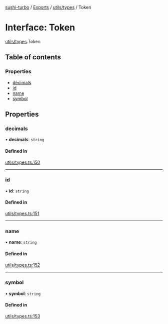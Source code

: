 [sushi-turbo](../README.md) / [Exports](../modules.md) / [utils/types](../modules/utils_types.md) / Token

# Interface: Token

[utils/types](../modules/utils_types.md).Token

## Table of contents

### Properties

- [decimals](utils_types.Token.md#decimals)
- [id](utils_types.Token.md#id)
- [name](utils_types.Token.md#name)
- [symbol](utils_types.Token.md#symbol)

## Properties

### decimals

• **decimals**: `string`

#### Defined in

[utils/types.ts:150](https://github.com/manifoldfinance/briarpatch/blob/45b8f98/src/utils/types.ts#L150)

___

### id

• **id**: `string`

#### Defined in

[utils/types.ts:151](https://github.com/manifoldfinance/briarpatch/blob/45b8f98/src/utils/types.ts#L151)

___

### name

• **name**: `string`

#### Defined in

[utils/types.ts:152](https://github.com/manifoldfinance/briarpatch/blob/45b8f98/src/utils/types.ts#L152)

___

### symbol

• **symbol**: `string`

#### Defined in

[utils/types.ts:153](https://github.com/manifoldfinance/briarpatch/blob/45b8f98/src/utils/types.ts#L153)
